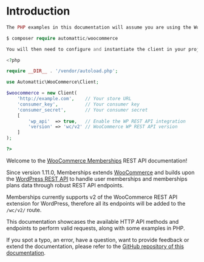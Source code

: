 # Introduction

```php
The PHP examples in this documentation will assume you are using the WooCommerce client from Automattic to connect to the WooCommerce REST API, which you can require in your project via Composer:

$ composer require automattic/woocommerce

You will then need to configure and instantiate the client in your project, like so:

<?php

require __DIR__ . '/vendor/autoload.php';

use Automattic\WooCommerce\Client;

$woocommerce = new Client(
    'http://example.com',    // Your store URL
    'consumer_key',          // Your consumer key
    'consumer_secret',       // Your consumer secret
    [
        'wp_api'  => true,   // Enable the WP REST API integration
        'version' => 'wc/v2' // WooCommerce WP REST API version
    ]
);

?>
```

Welcome to the [WooCommerce Memberships](https://woocommerce.com/products/woocommerce-memberships/) REST API documentation! 

Since version 1.11.0, Memberships extends [WooCommerce](https://woocommerce.com/) and builds upon the [WordPress REST API](http://v2.wp-api.org/) to handle user memberships and memberships plans data through robust REST API endpoints.

Memberships currently supports v2 of the WooCommerce REST API extension for WordPress, therefore all its endpoints will be added to the `/wc/v2/` route.

This documentation showcases the available HTTP API methods and endpoints to perform valid requests, along with some examples in PHP.

If you spot a typo, an error, have a question, want to provide feedback or extend the documentation, please refer to the [GitHub repository of this documentation](https://github.com/skyverge/woocommerce-memberships-rest-api-docs).

